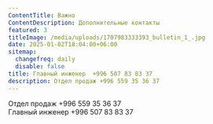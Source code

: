 ```yaml
---
ContentTitle: Важно
ContentDescription: Дополнительные контакты
featured: 3
titleImage: /media/uploads/1707983333393_bulletin_1_.jpg
date: 2025-01-02T18:04:00+06:00
sitemap:
  changefreq: daily
  disable: false
title: Главный инженер  +996 507 83 83 37
description: Отдел продаж +996 559 35 36 37
---
```


Отдел продаж +996 559 35 36 37
\
Главный инженер  +996 507 83 83 37
